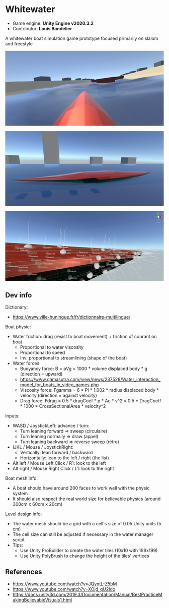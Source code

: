 # Whitewater
- Game engine: __Unity Engine v2020.3.2__
- Contributor: __Louis Bandelier__

A whitewater boat simulation game prototype focused primarily on slalom and freestyle

![In action](readme_res/wave.png)

![The boat](readme_res/boat.png)

![Boat physic](readme_res/physic.png)

## Dev info
Dictionary:
- https://www.ville-huningue.fr/fr/dictionnaire-multilingue/

Boat physic:
- Water friction: drag (resist to boat movement) + friction of courant on boat
  - Proportional to water viscosity
  - Proportional to speed
  - Inv. proportional to streamlining (shape of the boat)
- Water forces:
  - Buoyancy force: B = pVg = 1000 * volume displaced body * g (direction = upward)
  - https://www.gamasutra.com/view/news/237528/Water_interaction_model_for_boats_in_video_games.php
  - Viscosity force: Fgamma = 6 * Pi * 1.002 * radius displaced body * velocity (direction = against velocity)
  - Drag force: Fdrag = 0.5 * dragCoef * p * Ac * v^2 = 0.5 * DragCoeff * 1000 * CrossSectionalArea * velocity^2

Inputs:
- WASD / JoystickLeft: advance / turn:
  - Turn leaning forward => sweep (circulaire)
  - Turn leaning normally => draw (appel)
  - Turn leaning backward => reverse sweep (rétro)
- IJKL / Mouse / JoystickRight:
  - Vertically: lean forward / backward
  - Horizontally: lean to the left / right (the list)
- Alt left / Mouse Left Click / R1: look to the left
- Alt right / Mouse Right Click / L1: look to the right

Boat mesh info:
- A boat should have around 200 faces to work well with the physic system
- It should also respect the real world size for believable physics (around 300cm x 60cm x 20cm)

Level design info:
- The water mesh should be a grid with a cell's size of 0.05 Unity units (5 cm)
- The cell size can still be adjusted if necessary in the water manager script
- Tips:
  - Use Unity ProBuilder to create the water tiles (10x10 with 199x199)
  - Use Unity PolyBrush to change the height of the tiles' vertices

## References
- https://www.youtube.com/watch?v=JQyntL-Z5bM
- https://www.youtube.com/watch?v=XOjd_qU2Ido
- https://docs.unity3d.com/2019.3/Documentation/Manual/BestPracticeMakingBelievableVisuals1.html
